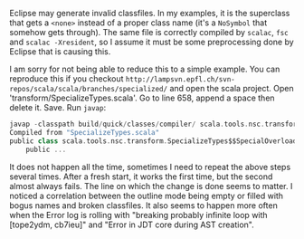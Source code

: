 Eclipse may generate invalid classfiles. In my examples, it is the superclass that gets a `<none>` instead of a proper class name (it's a `NoSymbol` that somehow gets through). The same file is correctly compiled by `scalac`, `fsc` and `scalac -Xresident`, so I assume it must be some preprocessing done by Eclipse that is causing this.

I am sorry for not being able to reduce this to a simple example. You can reproduce this if you checkout `http://lampsvn.epfl.ch/svn-repos/scala/scala/branches/specialized/` and open the scala project. Open 'transform/SpecializeTypes.scala'. Go to line 658, append a space then delete it. Save. Run `javap`:

```scala
javap -classpath build/quick/classes/compiler/ scala.tools.nsc.transform.SpecializeTypes\$$SpecialOverload 
Compiled from "SpecializeTypes.scala"
public class scala.tools.nsc.transform.SpecializeTypes$$SpecialOverload extends <none> implements scala.ScalaObject,scala.Product,java.io.Serializable{
    public ...
```

It does not happen all the time, sometimes I need to repeat the above steps several times. After a fresh start, it works the first time, but the second almost always fails. The line on which the change is done seems to matter. I noticed a correlation between the outline mode being empty or filled with bogus names and broken classfiles. It also seems to happen more often when the Error log is rolling with "breaking probably infinite loop with [tope2ydm, cb7ieu]" and "Error in JDT core during AST creation".
